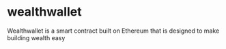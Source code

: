 # wealthwallet
Wealthwallet is a smart contract built on Ethereum that is designed to make building wealth easy
